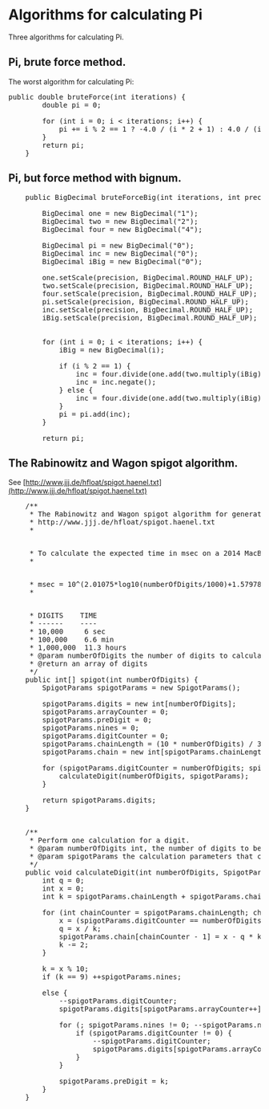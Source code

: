 # Algorithms for calculating Pi

Three algorithms for calculating Pi.

## Pi, brute force method.

The worst algorithm for calculating Pi:

<pre>
public double bruteForce(int iterations) {
        double pi = 0;

        for (int i = 0; i < iterations; i++) {
            pi += i % 2 == 1 ? -4.0 / (i * 2 + 1) : 4.0 / (i * 2 + 1);
        }
        return pi;
    }
</pre>

## Pi, but force method with bignum.

<pre>
    public BigDecimal bruteForceBig(int iterations, int precision) {

        BigDecimal one = new BigDecimal("1");
        BigDecimal two = new BigDecimal("2");
        BigDecimal four = new BigDecimal("4");

        BigDecimal pi = new BigDecimal("0");
        BigDecimal inc = new BigDecimal("0");
        BigDecimal iBig = new BigDecimal("0");

        one.setScale(precision, BigDecimal.ROUND_HALF_UP);
        two.setScale(precision, BigDecimal.ROUND_HALF_UP);
        four.setScale(precision, BigDecimal.ROUND_HALF_UP);
        pi.setScale(precision, BigDecimal.ROUND_HALF_UP);
        inc.setScale(precision, BigDecimal.ROUND_HALF_UP);
        iBig.setScale(precision, BigDecimal.ROUND_HALF_UP);


        for (int i = 0; i < iterations; i++) {
            iBig = new BigDecimal(i);

            if (i % 2 == 1) {
                inc = four.divide(one.add(two.multiply(iBig)), precision, BigDecimal.ROUND_HALF_UP);
                inc = inc.negate();
            } else {
                inc = four.divide(one.add(two.multiply(iBig)), precision, BigDecimal.ROUND_HALF_UP);
            }
            pi = pi.add(inc);
        }

        return pi;
</pre>

## The Rabinowitz and Wagon spigot algorithm.

See [http://www.jjj.de/hfloat/spigot.haenel.txt](http://www.jjj.de/hfloat/spigot.haenel.txt)

<pre>
    /**
     * The Rabinowitz and Wagon spigot algorithm for generating digits of Pi.
     * http://www.jjj.de/hfloat/spigot.haenel.txt
     * <p>
     * To calculate the expected time in msec on a 2014 MacBook Pro:
     * <p>
     * msec = 10^(2.01075*log10(numberOfDigits/1000)+1.57978)
     * <p>
     * DIGITS    TIME
     * ------    ----
     * 10,000     6 sec
     * 100,000    6.6 min
     * 1,000,000  11.3 hours
     * @param numberOfDigits the number of digits to calculate
     * @return an array of digits
     */
    public int[] spigot(int numberOfDigits) {
        SpigotParams spigotParams = new SpigotParams();

        spigotParams.digits = new int[numberOfDigits];
        spigotParams.arrayCounter = 0;
        spigotParams.preDigit = 0;
        spigotParams.nines = 0;
        spigotParams.digitCounter = 0;
        spigotParams.chainLength = (10 * numberOfDigits) / 3 + 1;
        spigotParams.chain = new int[spigotParams.chainLength];

        for (spigotParams.digitCounter = numberOfDigits; spigotParams.digitCounter != 0; ) {
            calculateDigit(numberOfDigits, spigotParams);
        }

        return spigotParams.digits;
    }


    /**
     * Perform one calculation for a digit.
     * @param numberOfDigits int, the number of digits to be calculated
     * @param spigotParams the calculation parameters that change state for each digit's calculation.
     */
    public void calculateDigit(int numberOfDigits, SpigotParams spigotParams) {
        int q = 0;
        int x = 0;
        int k = spigotParams.chainLength + spigotParams.chainLength - 1;

        for (int chainCounter = spigotParams.chainLength; chainCounter > 0; --chainCounter) {
            x = (spigotParams.digitCounter == numberOfDigits ? 20 : 10 * spigotParams.chain[chainCounter - 1]) + q * chainCounter;
            q = x / k;
            spigotParams.chain[chainCounter - 1] = x - q * k;
            k -= 2;
        }

        k = x % 10;
        if (k == 9) ++spigotParams.nines;

        else {
            --spigotParams.digitCounter;
            spigotParams.digits[spigotParams.arrayCounter++] = spigotParams.preDigit + x / 10;

            for (; spigotParams.nines != 0; --spigotParams.nines) {
                if (spigotParams.digitCounter != 0) {
                    --spigotParams.digitCounter;
                    spigotParams.digits[spigotParams.arrayCounter++] = x >= 10 ? 0 : 9;
                }
            }

            spigotParams.preDigit = k;
        }
    }
</pre>
